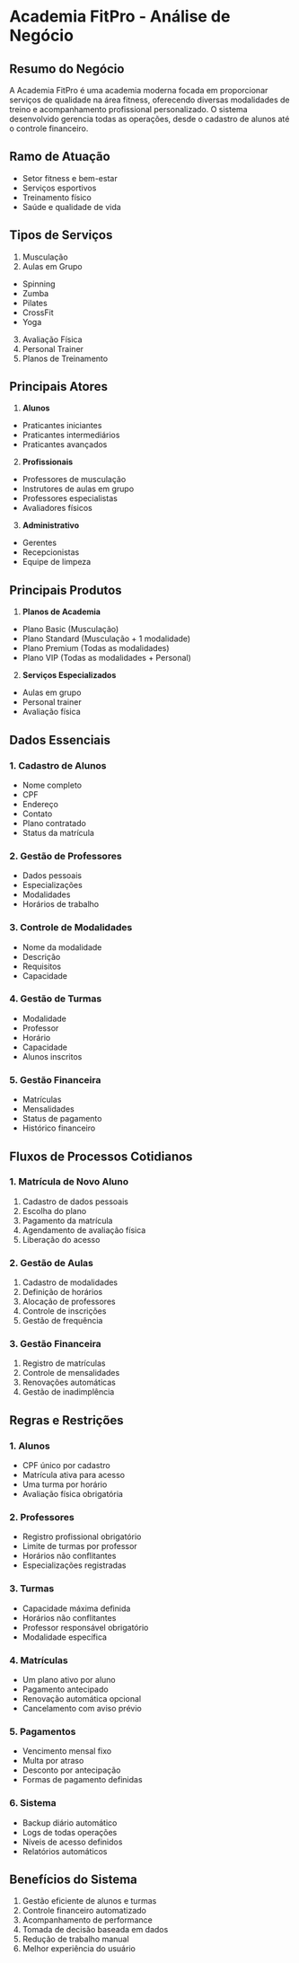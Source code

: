 # Academia FitPro - Análise de Negócio

## Resumo do Negócio
A Academia FitPro é uma academia moderna focada em proporcionar serviços de qualidade na área fitness, oferecendo diversas modalidades de treino e acompanhamento profissional personalizado. O sistema desenvolvido gerencia todas as operações, desde o cadastro de alunos até o controle financeiro.

## Ramo de Atuação
- Setor fitness e bem-estar
- Serviços esportivos
- Treinamento físico
- Saúde e qualidade de vida

## Tipos de Serviços
1. Musculação
2. Aulas em Grupo
  - Spinning
  - Zumba
  - Pilates
  - CrossFit
  - Yoga
3. Avaliação Física
4. Personal Trainer
5. Planos de Treinamento

## Principais Atores
1. **Alunos**
  - Praticantes iniciantes
  - Praticantes intermediários
  - Praticantes avançados

2. **Profissionais**
  - Professores de musculação
  - Instrutores de aulas em grupo
  - Professores especialistas
  - Avaliadores físicos

3. **Administrativo**
  - Gerentes
  - Recepcionistas
  - Equipe de limpeza

## Principais Produtos
1. **Planos de Academia**
  - Plano Basic (Musculação)
  - Plano Standard (Musculação + 1 modalidade)
  - Plano Premium (Todas as modalidades)
  - Plano VIP (Todas as modalidades + Personal)

2. **Serviços Especializados**
  - Aulas em grupo
  - Personal trainer
  - Avaliação física

## Dados Essenciais

### 1. Cadastro de Alunos
- Nome completo
- CPF
- Endereço
- Contato
- Plano contratado
- Status da matrícula

### 2. Gestão de Professores
- Dados pessoais
- Especializações
- Modalidades
- Horários de trabalho

### 3. Controle de Modalidades
- Nome da modalidade
- Descrição
- Requisitos
- Capacidade

### 4. Gestão de Turmas
- Modalidade
- Professor
- Horário
- Capacidade
- Alunos inscritos

### 5. Gestão Financeira
- Matrículas
- Mensalidades
- Status de pagamento
- Histórico financeiro

## Fluxos de Processos Cotidianos

### 1. Matrícula de Novo Aluno
1. Cadastro de dados pessoais
2. Escolha do plano
3. Pagamento da matrícula
4. Agendamento de avaliação física
5. Liberação do acesso

### 2. Gestão de Aulas
1. Cadastro de modalidades
2. Definição de horários
3. Alocação de professores
4. Controle de inscrições
5. Gestão de frequência

### 3. Gestão Financeira
1. Registro de matrículas
2. Controle de mensalidades
3. Renovações automáticas
4. Gestão de inadimplência

## Regras e Restrições

### 1. Alunos
- CPF único por cadastro
- Matrícula ativa para acesso
- Uma turma por horário
- Avaliação física obrigatória

### 2. Professores
- Registro profissional obrigatório
- Limite de turmas por professor
- Horários não conflitantes
- Especializações registradas

### 3. Turmas
- Capacidade máxima definida
- Horários não conflitantes
- Professor responsável obrigatório
- Modalidade específica

### 4. Matrículas
- Um plano ativo por aluno
- Pagamento antecipado
- Renovação automática opcional
- Cancelamento com aviso prévio

### 5. Pagamentos
- Vencimento mensal fixo
- Multa por atraso
- Desconto por antecipação
- Formas de pagamento definidas

### 6. Sistema
- Backup diário automático
- Logs de todas operações
- Níveis de acesso definidos
- Relatórios automáticos

## Benefícios do Sistema
1. Gestão eficiente de alunos e turmas
2. Controle financeiro automatizado
3. Acompanhamento de performance
4. Tomada de decisão baseada em dados
5. Redução de trabalho manual
6. Melhor experiência do usuário

